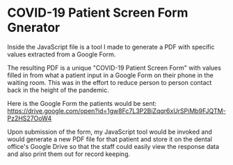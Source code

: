 # COVID-19 Patient Screen Form Gnerator
Inside the JavaScript file is a tool I made to generate a PDF with specific values extracted from a Google Form.

The resulting PDF is a unique "COVID-19 Patient Screen Form" with values filled in from what a patient input in a Google Form on their phone in the waiting room. This was in the effort to reduce person to person contact back in the height of the pandemic.

Here is the Google Form the patients would be sent: https://drive.google.com/open?id=1gw8Fc7L3P2BiZqqr6xUrSPiMb9FJQTM-Pz2HS27OoW4

Upon submission of the form, my JavaScript tool would be invoked and would generate a new PDF file for that patient and store it on the dental office's Google Drive so that the staff could easily view the response data and also print them out for record keeping. 
